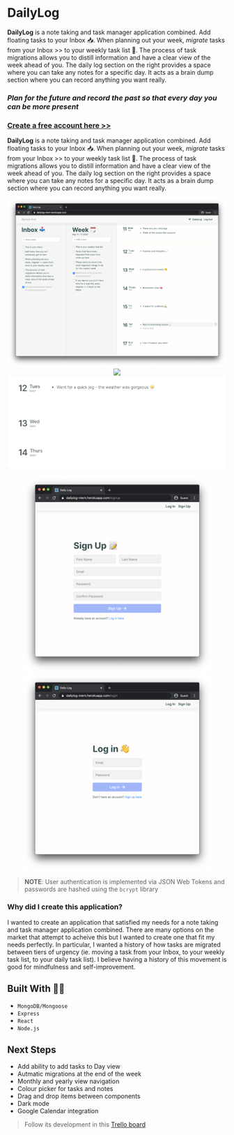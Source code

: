 # DailyLog

**DailyLog** is a note taking and task manager application combined. Add floating tasks to your Inbox 📥. When planning out your week, *migrate* tasks from your Inbox >> to your weekly task list 📅. The process of task migrations allows you to distill information and have a clear view of the week ahead of you. The daily log section on the right provides a space where you can take any notes for a specific day. It acts as a brain dump section where you can record anything you want really.

### *Plan for the future and record the past so that every day you can be more present*

### [Create a free account here >>](https://dailylog-mern.herokuapp.com/login)

**DailyLog** is a note taking and task manager application combined. Add floating tasks to your Inbox 📥. When planning out your week, *migrate* tasks from your Inbox >> to your weekly task list 📅. The process of task migrations allows you to distill information and have a clear view of the week ahead of you. The daily log section on the right provides a space where you can take any notes for a specific day. It acts as a brain dump section where you can record anything you want really.

<p align="center">
  <img src="public/screenshots/home.png"/>
  <img src="public/screenshots/migration-demo.gif"/>
  <img src="public/screenshots/notes-demo.gif"/>
</p>
<p float="left" align="center">
  <img src="public/screenshots/signup.png" width="433"/>
  <img src="public/screenshots/login.png" width="433"/>
</p>

> **NOTE**: User authentication is implemented via JSON Web Tokens and passwords are hashed using the `bcrypt` library

### Why did I create this application?

I wanted to create an application that satisfied my needs for a note taking and task manager application combined. There are many options on the market that attempt to acheive this but I wanted to create one that fit my needs perfectly. In particular, I wanted a history of how tasks are migrated between tiers of urgency (ie. moving a task from your Inbox, to your weekly task list, to your daily task list). I believe having a history of this movement is good for mindfulness and self-improvement.

## Built With 👨‍💻

* `MongoDB/Mongoose`
* `Express`
* `React`
* `Node.js`

## Next Steps
* Add ability to add tasks to Day view
* Autmatic migrations at the end of the week
* Monthly and yearly view navigation
* Colour picker for tasks and notes
* Drag and drop items between components
* Dark mode
* Google Calendar integration

> Follow its development in this [Trello board](https://trello.com/b/ARvGWWjJ)
